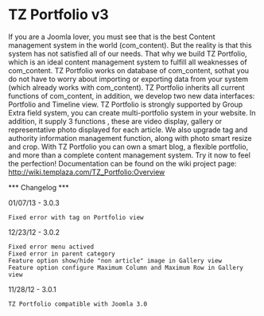 # TZ Portfolio v3
If you are a Joomla lover, you must see that is the best Content management system in the world (com_content). But the reality is that this system has not satisfied all of our needs. That why we build TZ Portfolio, which is an ideal content management system to fulfill all weaknesses of com_content.
TZ Portfolio works on database of com_content, sothat you do not have to worry about importing or exporting data from your system (which already works with com_content).
TZ Portfolio inherits all current functions of com_content, in addition, we develop two new data interfaces: Portfolio and Timeline view.
TZ Portfolio is strongly supported by Group Extra field system, you can create multi-portfolio system in your website. In addition, it supply 3 functions , these are video display, gallery or representative photo displayed for each article.
We also upgrade tag and authority information management function, along with photo smart resize and crop.
With TZ Portfolio you can own a smart blog, a flexible portfolio, and more than a complete content management system.
Try it now to feel the perfection! 
Documentation can be found on the wiki project page: http://wiki.templaza.com/TZ_Portfolio:Overview

*** Changelog ***

01/07/13 - 3.0.3 

	Fixed error with tag on Portfolio view

12/23/12 - 3.0.2 

    Fixed error menu actived
    Fixed error in parent category
    Feature option show/hide "non article" image in Gallery view
    Feature option configure Maximum Column and Maximum Row in Gallery view 

11/28/12 - 3.0.1 

    TZ Portfolio compatible with Joomla 3.0 

